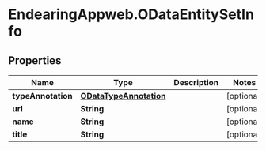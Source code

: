 # EndearingAppweb.ODataEntitySetInfo

## Properties
Name | Type | Description | Notes
------------ | ------------- | ------------- | -------------
**typeAnnotation** | [**ODataTypeAnnotation**](ODataTypeAnnotation.md) |  | [optional] 
**url** | **String** |  | [optional] 
**name** | **String** |  | [optional] 
**title** | **String** |  | [optional] 
